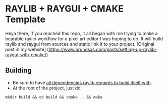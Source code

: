 # RAYLIB + RAYGUI + CMAKE Template

Heya there, if you reached this repo, it all began with me trying to make a bearable raylib workflow for a pixel art editor I was hoping to do. It will build raylib and raygui from sources and static link it to your project.
[Original post in my website] (https://www.brunosxs.com/posts/setting-up-raylib-raygui-with-cmake/)

## Building

- Be sure to have [all dependencies raylib requires to build itself with](https://github.com/raysan5/raylib/wiki/Working-on-GNU-Linux).
- At the root of the project, just do:
```shell
mkdir build && cd build && cmake .. && make
```